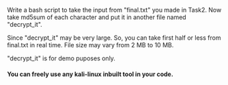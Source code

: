 Write a bash script to take the input from "final.txt" you made in Task2.
Now take md5sum of each character and put it in another file named "decrypt_it".

Since "decrypt_it" may be very large. So, you can take first half or less from final.txt in real time.
File size may vary from 2 MB to 10 MB.

"decrypt_it" is for demo puposes only.

#### You can freely use any kali-linux inbuilt tool in your code.
